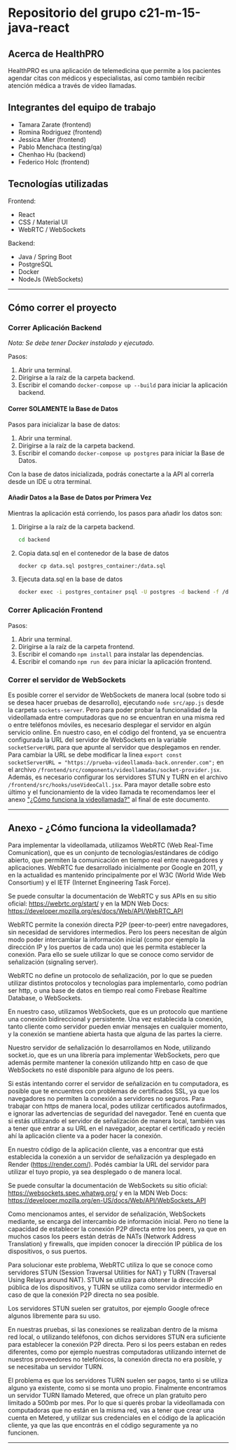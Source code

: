 # Repositorio del grupo c21-m-15-java-react

## Acerca de HealthPRO

HealthPRO es una aplicación de telemedicina que permite a los pacientes agendar citas con médicos y especialistas, así como también recibir atención médica a través de video llamadas.

## Integrantes del equipo de trabajo

- Tamara Zarate (frontend)
- Romina Rodriguez (frontend)
- Jessica Mier (frontend)
- Pablo Menchaca (testing/qa)
- Chenhao Hu (backend)
- Federico Holc (frontend)

## Tecnologías utilizadas

Frontend:

- React
- CSS / Material UI
- WebRTC / WebSockets

Backend:

- Java / Spring Boot
- PostgreSQL
- Docker
- NodeJs (WebSockets)

---

## Cómo correr el proyecto

### Correr Aplicación Backend

_Nota: Se debe tener Docker instalado y ejecutado._

Pasos:

1. Abrir una terminal.
2. Dirigirse a la raíz de la carpeta backend.
3. Escribir el comando `docker-compose up --build` para iniciar la aplicación backend.

#### Correr **SOLAMENTE** la Base de Datos

Pasos para inicializar la base de datos:

1. Abrir una terminal.
2. Dirigirse a la raíz de la carpeta backend.
3. Escribir el comando `docker-compose up postgres` para iniciar la Base de Datos.

Con la base de datos inicializada, podrás conectarte a la API al correrla desde un IDE u otra terminal.

#### Añadir Datos a la Base de Datos por Primera Vez

Mientras la aplicación está corriendo, los pasos para añadir los datos son:

1. Dirigirse a la raíz de la carpeta backend.
   ```sh
   cd backend
   ```
2. Copia data.sql en el contenedor de la base de datos
   ```sh
   docker cp data.sql postgres_container:/data.sql
   ```
3. Ejecuta data.sql en la base de datos
   ```sh
   docker exec -i postgres_container psql -U postgres -d backend -f /data.sql
   ```

### Correr Aplicación Frontend

Pasos:

1. Abrir una terminal.
2. Dirigirse a la raíz de la carpeta frontend.
3. Escribir el comando `npm install` para instalar las dependencias.
4. Escribir el comando `npm run dev` para iniciar la aplicación frontend.

### Correr el servidor de WebSockets

Es posible correr el servidor de WebSockets de manera local (sobre todo si se desea hacer pruebas de desarrollo), ejecutando `node src/app.js` desde la carpeta `sockets-server`.
Pero para poder probar la funcionalidad de la videollamada entre computadoras que no se encuentran en una misma red o entre teléfonos móviles, es necesario desplegar el servidor en algún servicio online.
En nuestro caso, en el código del frontend, ya se encuentra configurada la URL del servidor de WebSockets en la variable `socketServerURL` para que apunte al servidor que desplegamos en render. Para cambiar la URL se debe modificar la linea `export const socketServerURL = "https://prueba-videollamada-back.onrender.com";` en el archivo `/frontend/src/components/videollamadas/socket-provider.jsx`.
Además, es necesario configurar los servidores STUN y TURN en el archivo `/frontend/src/hooks/useVideoCall.jsx`.
Para mayor detalle sobre esto último y el funcionamiento de la video llamada te recomendamos leer el anexo ["¿Cómo funciona la videollamada?"](#anexo---cómo-funciona-la-videollamada) al final de este documento.

---

## Anexo - ¿Cómo funciona la videollamada?

Para implementar la videollamada, utilizamos WebRTC (Web Real-Time Comunication), que es un conjunto de tecnologías/estándares de código abierto, que permiten la comunicación en tiempo real entre navegadores y aplicaciones. WebRTC fue desarrollado inicialmente por Google en 2011, y en la actualidad es mantenido principalmente por el W3C (World Wide Web Consortium) y el IETF (Internet Engineering Task Force).

Se puede consultar la documentación de WebRTC y sus APIs en su sitio oficial: https://webrtc.org/start/ y en la MDN Web Docs: https://developer.mozilla.org/es/docs/Web/API/WebRTC_API

WebRTC permite la conexión directa P2P (peer-to-peer) entre navegadores, sin necesidad de servidores intermedios. Pero los peers necesitan de algún modo poder intercambiar la información inicial (como por ejemplo la dirección IP y los puertos de cada uno) que les permita establecer la conexión. Para ello se suele utilizar lo que se conoce como servidor de señalización (signaling server).

WebRTC no define un protocolo de señalización, por lo que se pueden utilizar distintos protocolos y tecnologías para implementarlo, como podrían ser http, o una base de datos en tiempo real como Firebase Realtime Database, o WebSockets.

En nuestro caso, utilizamos WebSockets, que es un protocolo que mantiene una conexión bidireccional y persistente. Una vez establecida la conexión, tanto cliente como servidor pueden enviar mensajes en cualquier momento, y la conexión se mantiene abierta hasta que alguna de las partes la cierre.

Nuestro servidor de señalización lo desarrollamos en Node, utilizando socket.io, que es un una librería para implementar WebSockets, pero que además permite mantener la conexión utilizando http en caso de que WebSockets no esté disponible para alguno de los peers.

Si estás intentando correr el servidor de señalización en tu computadora, es posible que te encuentres con problemas de certificados SSL, ya que los navegadores no permiten la conexión a servidores no seguros. Para trabajar con https de manera local, podes utilizar certificados autofirmados, e ignorar las advertencias de seguridad del navegador. Tené en cuenta que si estás utilizando el servidor de señalización de manera local, también vas a tener que entrar a su URL en el navegador, aceptar el certificado y recién ahí la aplicación cliente va a poder hacer la conexión.

En nuestro código de la aplicación cliente, vas a encontrar que está establecida la conexión a un servidor de señalización ya desplegado en Render (https://render.com/). Podés cambiar la URL del servidor para utilizar el tuyo propio, ya sea desplegado o de manera local.

Se puede consultar la documentación de WebSockets su sitio oficial: https://websockets.spec.whatwg.org/ y en la MDN Web Docs: https://developer.mozilla.org/en-US/docs/Web/API/WebSockets_API

Como mencionamos antes, el servidor de señalización, WebSockets mediante, se encarga del intercambio de información inicial. Pero no tiene la capacidad de establecer la conexión P2P directa entre los peers, ya que en muchos casos los peers están detrás de NATs (Network Address Translation) y firewalls, que impiden conocer la dirección IP pública de los dispositivos, o sus puertos.

Para solucionar este problema, WebRTC utiliza lo que se conoce como servidores STUN (Session Traversal Utilities for NAT) y TURN (Traversal Using Relays around NAT). STUN se utiliza para obtener la dirección IP pública de los dispositivos, y TURN se utiliza como servidor intermedio en caso de que la conexión P2P directa no sea posible.

Los servidores STUN suelen ser gratuitos, por ejemplo Google ofrece algunos libremente para su uso.

En nuestras pruebas, si las conexiones se realizaban dentro de la misma red local, o utilizando teléfonos, con dichos servidores STUN era suficiente para establecer la conexión P2P directa. Pero si los peers estaban en redes diferentes, como por ejemplo nuestras computadoras utilizando internet de nuestros proveedores no telefónicos, la conexión directa no era posible, y se necesitaba un servidor TURN.

El problema es que los servidores TURN suelen ser pagos, tanto si se utiliza alguno ya existente, como si se monta uno propio. Finalmente encontramos un servidor TURN llamado Metered, que ofrece un plan gratuito pero limitado a 500mb por mes. Por lo que si querés probar la videollamada con computadoras que no están en la misma red, vas a tener que crear una cuenta en Metered, y utilizar sus credenciales en el código de la aplicación cliente, ya que las que encontrás en el código seguramente ya no funcionen.

---
